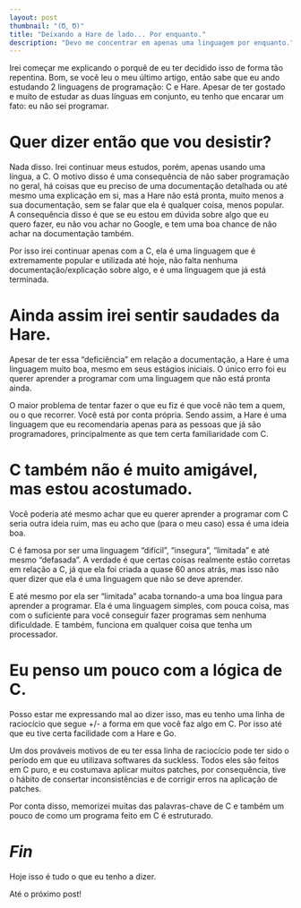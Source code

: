 ```yaml
---
layout: post
thumbnail: "(Ծ‸ Ծ)"
title: "Deixando a Hare de lado... Por enquanto."
description: "Devo me concentrar em apenas uma linguagem por enquanto."
---
```

<p>Irei começar me explicando o porquê de eu ter decidido isso de forma tão
repentina. Bom, se você leu o meu último artigo, então sabe que eu ando
estudando 2 linguagens de programação: C e Hare. Apesar de ter gostado e muito
de estudar as duas línguas em conjunto, eu tenho que encarar um fato: eu não
sei programar.</p>

<h1>Quer dizer então que vou desistir?</h1>

<p>Nada disso.
Irei continuar meus estudos, porém, apenas usando uma língua, a C. O motivo
disso é uma consequência de não saber programação no geral, há coisas que eu
preciso de uma documentação detalhada ou até mesmo uma explicação em si, mas a
Hare não está pronta, muito menos a sua documentação, sem se falar que ela é
qualquer coisa, menos popular. A consequência disso é que se eu estou em dúvida
sobre algo que eu quero fazer, eu não vou achar no Google, e tem uma boa chance
de não achar na documentação também.</p>

<p>Por isso irei continuar apenas com
a C, ela é uma linguagem que é extremamente popular e utilizada até hoje, não
falta nenhuma documentação/explicação sobre algo, e é uma linguagem que já está
terminada.</p>

<h1>Ainda assim irei sentir saudades da Hare.</h1>

<p>Apesar de
ter essa “deficiência” em relação a documentação, a Hare é uma linguagem muito
boa, mesmo em seus estágios iniciais. O único erro foi eu querer aprender a
programar com uma linguagem que não está pronta ainda.</p>

<p>O maior problema
de tentar fazer o que eu fiz é que você não tem a quem, ou o que recorrer. Você
está por conta própria. Sendo assim, a Hare é uma linguagem que eu recomendaria
apenas para as pessoas que já são programadores, principalmente as que tem
certa familiaridade com C.</p>

<h1>C também não é muito amigável, mas estou acostumado.</h1>

<p>Você poderia até mesmo achar que eu querer aprender a
programar com C seria outra ideia ruim, mas eu acho que (para o meu caso) essa
é uma ideia boa.</p>

<p>C é famosa por ser uma linguagem “difícil”, “insegura”,
“limitada” e até mesmo “defasada”. A verdade é que certas coisas realmente
estão corretas em relação a C, já que ela foi criada a quase 60 anos atrás, mas
isso não quer dizer que ela é uma linguagem que não se deve aprender.</p>

<p>E
até mesmo por ela ser “limitada” acaba tornando-a uma boa língua para aprender
a programar. Ela é uma linguagem simples, com pouca coisa, mas com o suficiente
para você conseguir fazer programas sem nenhuma dificuldade. E também, funciona
em qualquer coisa que tenha um processador.</p>

<h1>Eu penso um pouco com a lógica de C.</h1>

<p>Posso estar me expressando mal ao dizer isso, mas eu tenho
uma linha de raciocício que segue +/- a forma em que você faz algo em C. Por
isso até que eu tive certa facilidade com a Hare e Go.</p>

<p>Um dos prováveis
motivos de eu ter essa linha de raciocício pode ter sido o período em que eu
utilizava softwares da suckless. Todos eles são feitos em C puro, e eu
costumava aplicar muitos patches, por consequência, tive o hábito de consertar
inconsistências e de corrigir erros na aplicação de patches.</p>

<p>Por conta
disso, memorizei muitas das palavras-chave de C e também um pouco de como um
programa feito em C é estruturado.</p>

<h1><em>Fin</em></h1>

<p>Hoje isso é
tudo o que eu tenho a dizer.</p>

<p>Até o próximo post!</p>

